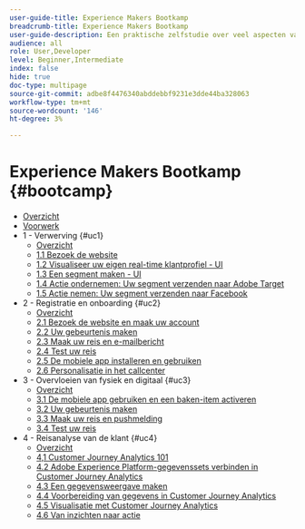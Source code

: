 ```yaml
---
user-guide-title: Experience Makers Bootkamp
breadcrumb-title: Experience Makers Bootkamp
user-guide-description: Een praktische zelfstudie over veel aspecten van Adobe Experience Platform.
audience: all
role: User,Developer
level: Beginner,Intermediate
index: false
hide: true
doc-type: multipage
source-git-commit: adbe8f4476340abddebbf9231e3dde44ba328063
workflow-type: tm+mt
source-wordcount: '146'
ht-degree: 3%

---
```



# Experience Makers Bootkamp {#bootcamp}

+ [Overzicht](/help/bootcamp/overview.md)
+ [Voorwerk](/help/bootcamp/prework.md)
+ 1 - Verwerving {#uc1}
   + [Overzicht](/help/bootcamp/uc/uc1/uc1.md)
   + [1.1 Bezoek de website](/help/bootcamp/uc/uc1/ex1.md)
   + [1.2 Visualiseer uw eigen real-time klantprofiel - UI](/help/bootcamp/uc/uc1/ex2.md)
   + [1.3 Een segment maken - UI](/help/bootcamp/uc/uc1/ex3.md)
   + [1.4 Actie ondernemen: Uw segment verzenden naar Adobe Target](/help/bootcamp/uc/uc1/ex4.md)
   + [1.5 Actie nemen: Uw segment verzenden naar Facebook](/help/bootcamp/uc/uc1/ex5.md)
+ 2 - Registratie en onboarding {#uc2}
   + [Overzicht](/help/bootcamp/uc/uc2/uc2.md)
   + [2.1 Bezoek de website en maak uw account](/help/bootcamp/uc/uc2/ex1.md)
   + [2.2 Uw gebeurtenis maken](/help/bootcamp/uc/uc2/ex2.md)
   + [2.3 Maak uw reis en e-mailbericht](/help/bootcamp/uc/uc2/ex3.md)
   + [2.4 Test uw reis](/help/bootcamp/uc/uc2/ex4.md)
   + [2.5 De mobiele app installeren en gebruiken](/help/bootcamp/uc/uc2/ex5.md)
   + [2.6 Personalisatie in het callcenter](/help/bootcamp/uc/uc2/ex6.md)
+ 3 - Overvloeien van fysiek en digitaal {#uc3}
   + [Overzicht](/help/bootcamp/uc/uc3/uc3.md)
   + [3.1 De mobiele app gebruiken en een baken-item activeren](/help/bootcamp/uc/uc3/ex1.md)
   + [3.2 Uw gebeurtenis maken](/help/bootcamp/uc/uc3/ex2.md)
   + [3.3 Maak uw reis en pushmelding](/help/bootcamp/uc/uc3/ex3.md)
   + [3.4 Test uw reis](/help/bootcamp/uc/uc3/ex4.md)
+ 4 - Reisanalyse van de klant {#uc4}
   + [Overzicht](/help/bootcamp/uc/uc4/uc4.md)
   + [4,1 Customer Journey Analytics 101](/help/bootcamp/uc/uc4/ex1.md)
   + [4.2 Adobe Experience Platform-gegevenssets verbinden in Customer Journey Analytics](/help/bootcamp/uc/uc4/ex2.md)
   + [4.3 Een gegevensweergave maken](/help/bootcamp/uc/uc4/ex3.md)
   + [4.4 Voorbereiding van gegevens in Customer Journey Analytics](/help/bootcamp/uc/uc4/ex4.md)
   + [4.5 Visualisatie met Customer Journey Analytics](/help/bootcamp/uc/uc4/ex5.md)
   + [4.6 Van inzichten naar actie](/help/bootcamp/uc/uc4/ex6.md)